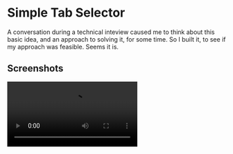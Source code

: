 # Simple Tab Selector
A conversation during a technical inteview caused me to think about this basic idea, and an approach to solving it, for some time. So I built it, to see if my approach was feasible. Seems it is.

## Screenshots

![Demo](../TabSelectorExperiments/screen_recording.mp4)
